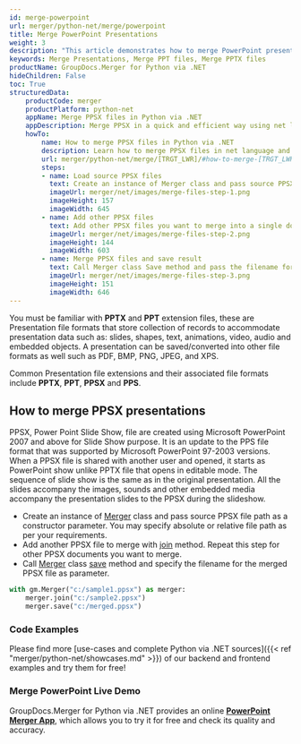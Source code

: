 ```yaml
---
id: merge-powerpoint
url: merger/python-net/merge/powerpoint
title: Merge PowerPoint Presentations
weight: 3
description: "This article demonstrates how to merge PowerPoint presentation files of PPT, PPTX, ODP and may other formats with couple net code lines and GroupDocs.Merger for Python via .NET."
keywords: Merge Presentations, Merge PPT files, Merge PPTX files
productName: GroupDocs.Merger for Python via .NET
hideChildren: False
toc: True
structuredData:
    productCode: merger
    productPlatform: python-net
    appName: Merge PPSX files in Python via .NET
    appDescription: Merge PPSX in a quick and efficient way using net language and GroupDocs.Merger for Python via .NET API, without the use of any third-party software like Microsoft or Open Office.
    howTo:
        name: How to merge PPSX files in Python via .NET 
        description: Learn how to merge PPSX files in net language and GroupDocs.Merger for Python via .NET API, without the use of any third-party software like Microsoft or Open Office.
        url: merger/python-net/merge/[TRGT_LWR]/#how-to-merge-[TRGT_LWR]-files-in-c
        steps:
        - name: Load source PPSX files 
          text: Create an instance of Merger class and pass source PPSX file path as a constructor parameter. You may specify absolute or relative file path as per your requirements. 
          imageUrl: merger/net/images/merge-files-step-1.png
          imageHeight: 157
          imageWidth: 645
        - name: Add other PPSX files
          text: Add other PPSX files you want to merge into a single document with Join method of Merger class.
          imageUrl: merger/net/images/merge-files-step-2.png
          imageHeight: 144
          imageWidth: 603
        - name: Merge PPSX files and save result 
          text: Call Merger class Save method and pass the filename for the resultant PPSX file as parameter.
          imageUrl: merger/net/images/merge-files-step-3.png
          imageHeight: 151
          imageWidth: 646
---
```


You must be familiar with **PPTX** and **PPT** extension files, these are Presentation file formats that store collection of records to accommodate presentation data such as: slides, shapes, text, animations, video, audio and embedded objects. A presentation can be saved/converted into other file formats as well such as PDF, BMP, PNG, JPEG, and XPS.

Common Presentation file extensions and their associated file formats include **PPTX**, **PPT**, **PPSX** and **PPS**.

## How to merge PPSX presentations

PPSX, Power Point Slide Show, file are created using Microsoft PowerPoint 2007 and above for Slide Show purpose. It is an update to the PPS file format that was supported by Microsoft PowerPoint 97-2003 versions. When a PPSX file is shared with another user and opened, it starts as PowerPoint show unlike PPTX file that opens in editable mode. The sequence of slide show is the same as in the original presentation. All the slides accompany the images, sounds and other embedded media accompany the presentation slides to the PPSX during the slideshow.

* Create an instance of [Merger](https://reference.groupdocs.com/merger/net/groupdocs.merger/Merger) class and pass source PPSX file path as a constructor parameter. You may specify absolute or relative file path as per your requirements.
* Add another PPSX file to merge with [join](https://reference.groupdocs.com/merger/net/groupdocs.merger/merger/join/#join) method. Repeat this step for other PPSX documents you want to merge.
* Call [Merger](https://reference.groupdocs.com/merger/net/groupdocs.merger/Merger) class [save](https://reference.groupdocs.com/merger/net/groupdocs.merger/merger/save) method and specify the filename for the merged PPSX file as parameter.

```python
with gm.Merger("c:/sample1.ppsx") as merger:
    merger.join("c:/sample2.ppsx")
    merger.save("c:/merged.ppsx")
```

### Code Examples

Please find more [use-cases and complete Python via .NET sources]({{< ref "merger/python-net/showcases.md" >}}) of our backend and frontend examples and try them for free!

### Merge PowerPoint Live Demo

GroupDocs.Merger for Python via .NET provides an online [**PowerPoint Merger App**](https://products.groupdocs.app/merger/powerpoint), which allows you to try it for free and check its quality and accuracy.
